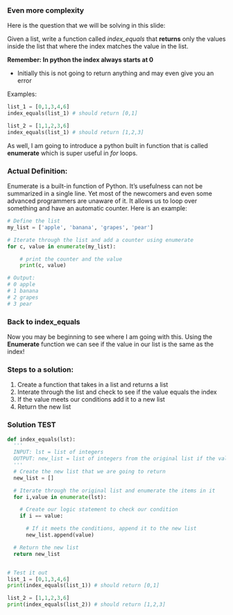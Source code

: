 ### Even more complexity

Here is the question that we will be solving in this slide:

Given a list, write a function called _index_equals_ that **returns** only the values inside the list that where the index matches the value in the list.

**Remember: In python the index always starts at 0**

- Initially this is not going to return anything and may even give you an error

Examples:
```python
list_1 = [0,1,3,4,6]
index_equals(list_1) # should return [0,1]

list_2 = [1,1,2,3,6]
index_equals(list_1) # should return [1,2,3]
```
As well, I am going to introduce a python built in function that is called **enumerate** which is super useful in _for_ loops.

### Actual Definition:
Enumerate is a built-in function of Python. It’s usefulness can not be summarized in a single line. Yet most of the newcomers and even some advanced programmers are unaware of it. It allows us to loop over something and have an automatic counter. Here is an example:

```python
# Define the list
my_list = ['apple', 'banana', 'grapes', 'pear']

# Iterate through the list and add a counter using enumerate
for c, value in enumerate(my_list):

    # print the counter and the value
    print(c, value)

# Output:
# 0 apple
# 1 banana
# 2 grapes
# 3 pear
```

### Back to index_equals
Now you may be beginning to see where I am going with this.  Using the **Enumerate** function we can see if the value in our list is the same as the index!  

### Steps to a solution:
1.  Create a function that takes in a list and returns a list
2.  Interate through the list and check to see if the value equals the index
3.  If the value meets our conditions add it to a new list
4.  Return the new list

### Solution TEST
```python
def index_equals(lst):
  '''
  INPUT: lst = list of integers
  OUTPUT: new_list = list of integers from the original list if the value matches the index
  '''
  # Create the new list that we are going to return
  new_list = []

  # Iterate through the original list and enumerate the items in it
  for i,value in enumerate(lst):

    # Create our logic statement to check our condition
    if i == value:

      # If it meets the conditions, append it to the new list
      new_list.append(value)

  # Return the new list
  return new_list


# Test it out
list_1 = [0,1,3,4,6]
print(index_equals(list_1)) # should return [0,1]

list_2 = [1,1,2,3,6]
print(index_equals(list_2)) # should return [1,2,3]
```
